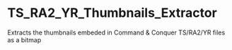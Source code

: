 TS_RA2_YR_Thumbnails_Extractor
==============================

Extracts the thumbnails embeded in Command &amp; Conquer TS/RA2/YR files as a bitmap
